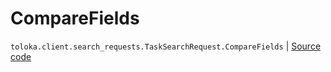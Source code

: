 # CompareFields
`toloka.client.search_requests.TaskSearchRequest.CompareFields` | [Source code](https://github.com/Toloka/toloka-kit/blob/v1.1.2/src/client/search_requests.py#L516)

